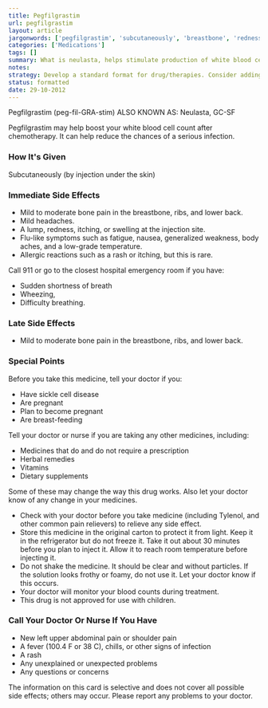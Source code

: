 ```yaml
---
title: Pegfilgrastim
url: pegfilgrastim
layout: article
jargonwords: ['pegfilgrastim', 'subcutaneously', 'breastbone', 'redness', 'itching', 'flu-like', 'aches', 'low-grade', 'shortness', 'wheezing', 'sickle', 'breast-feeding', 'tylenol', 'relievers', 'frothy', 'foamy', 'chills']
categories: ['Medications']
tags: []
summary: What is neulasta, helps stimulate production of white blood cells, how it's given, any side effects, what to tell your doctor before you're given neulasta, when to call your doctor. 
notes:
strategy: Develop a standard format for drug/therapies. Consider adding photos of packaging for all drugs. (Rethink? No. Some re-writing? Yes. Graphics or diagrams? No. Photography? Yes. Podcast or audio? No. Video? No)
status: formatted
date: 29-10-2012
---
```

Pegfilgrastim (peg-fil-GRA-stim)
ALSO KNOWN AS: Neulasta, GC-SF

Pegfilgrastim may help boost your white blood cell count after chemotherapy. It can help reduce the chances of a serious infection.  

### How It's Given
Subcutaneously (by injection under the skin)

### Immediate Side Effects

* Mild to moderate bone pain in the breastbone, ribs, and lower back. 
* Mild headaches. 
* A lump, redness, itching, or swelling at the injection site.
* Flu-like symptoms such as fatigue, nausea, generalized weakness, body aches, and a low-grade temperature.
* Allergic reactions such as a rash or itching, but this is rare.  

Call 911 or go to the closest hospital emergency room if you have:
 
* Sudden shortness of breath
* Wheezing,
* Difficulty breathing.

### Late Side Effects
* Mild to moderate bone pain in the breastbone, ribs, and lower back. 

### Special Points
Before you take this medicine, tell your doctor if you:

* Have sickle cell disease
* Are pregnant
* Plan to become pregnant
* Are breast-feeding 

Tell your doctor or nurse if you are taking any other medicines, including: 

* Medicines that do and do not require a prescription
* Herbal remedies
* Vitamins
* Dietary supplements

Some of these may change the way this drug works.  Also let your doctor know of any change in your medicines.

* Check with your doctor before you take medicine (including Tylenol, and other common pain relievers) to relieve any side effect.
* Store this medicine in the original carton to protect it from light.  Keep it in the refrigerator but do not freeze it.  Take it out about 30 minutes before you plan to inject it. Allow it to reach room temperature before injecting it.
* Do not shake the medicine.  It should be clear and without particles.  If the solution looks frothy or foamy, do not use it.  Let your doctor know if this occurs.
* Your doctor will monitor your blood counts during treatment.
* This drug is not approved for use with children.

### Call Your Doctor Or Nurse If You Have

* New left upper abdominal pain or shoulder pain
* A fever (100.4 F or 38 C), chills, or other signs of infection
* A rash
* Any unexplained or unexpected problems
* Any questions or concerns 

The information on this card is selective and does not cover all possible side effects; others may occur. Please report any problems to your doctor.